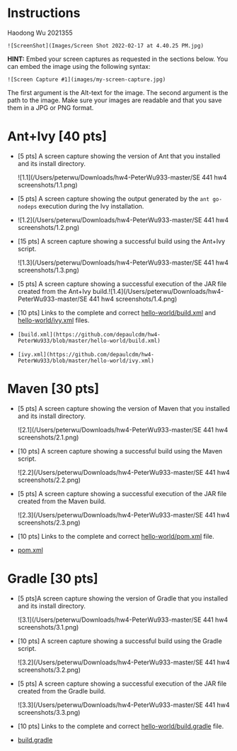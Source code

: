 



# Instructions

Haodong Wu 2021355

```
![ScreenShot](Images/Screen Shot 2022-02-17 at 4.40.25 PM.jpg)
```

**HINT:** Embed your screen captures as requested in the sections below. You can embed the image using the following syntax:

```
![Screen Capture #1](images/my-screen-capture.jpg)
```

The first argument is the Alt-text for the image. The second argument is the path to the image. Make sure your images are readable and that you save them in a JPG or PNG format.

# Ant+Ivy [40 pts]
- [5 pts] A screen capture showing the version of Ant that you installed and its install directory.

  ![1.1](/Users/peterwu/Downloads/hw4-PeterWu933-master/SE 441 hw4 screenshots/1.1.png)

- [5 pts] A screen capture showing the output generated by the `ant go-nodeps` execution during the Ivy installation.

- ![1.2](/Users/peterwu/Downloads/hw4-PeterWu933-master/SE 441 hw4 screenshots/1.2.png)

- [15 pts] A screen capture showing a successful build using the Ant+Ivy script.

  ![1.3](/Users/peterwu/Downloads/hw4-PeterWu933-master/SE 441 hw4 screenshots/1.3.png)

- [5 pts] A screen capture showing a successful execution of the JAR file created from the Ant+Ivy build.![1.4](/Users/peterwu/Downloads/hw4-PeterWu933-master/SE 441 hw4 screenshots/1.4.png)

- [10 pts] Links to the complete and correct [hello-world/build.xml](hello-world/build.xml) and [hello-world/ivy.xml](hello-world/ivy.xml) files.

- ```
  [build.xml](https://github.com/depaulcdm/hw4-PeterWu933/blob/master/hello-world/build.xml)
  ```

- ```
  [ivy.xml](https://github.com/depaulcdm/hw4-PeterWu933/blob/master/hello-world/ivy.xml)
  ```


# Maven [30 pts]

- [5 pts] A screen capture showing the version of Maven that you installed and its install directory.

  ![2.1](/Users/peterwu/Downloads/hw4-PeterWu933-master/SE 441 hw4 screenshots/2.1.png)

- [10 pts] A screen capture showing a successful build using the Maven script.

  ![2.2](/Users/peterwu/Downloads/hw4-PeterWu933-master/SE 441 hw4 screenshots/2.2.png)

- [5 pts] A screen capture showing a successful execution of the JAR file created from the Maven build.

  ![2.3](/Users/peterwu/Downloads/hw4-PeterWu933-master/SE 441 hw4 screenshots/2.3.png)

- [10 pts] Links to the complete and correct [hello-world/pom.xml](hello-world/pom.xml) file.

- [pom.xml](https://github.com/depaulcdm/hw4-PeterWu933/blob/master/hello-world/pom.xml)

# Gradle [30 pts]
- [5 pts]A screen capture showing the version of Gradle that you installed and its install directory.

  ![3.1](/Users/peterwu/Downloads/hw4-PeterWu933-master/SE 441 hw4 screenshots/3.1.png)

- [10 pts] A screen capture showing a successful build using the Gradle script.

  ![3.2](/Users/peterwu/Downloads/hw4-PeterWu933-master/SE 441 hw4 screenshots/3.2.png)

- [5 pts] A screen capture showing a successful execution of the JAR file created from the Gradle build.

  ![3.3](/Users/peterwu/Downloads/hw4-PeterWu933-master/SE 441 hw4 screenshots/3.3.png)

- [10 pts] Links to the complete and correct [hello-world/build.gradle](hello-world/build.gradle) file.

- [build.gradle](https://github.com/depaulcdm/hw4-PeterWu933/blob/master/hello-world/buildgradle.xml)
